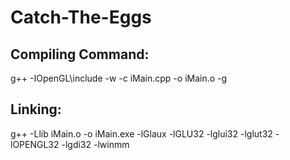 # Catch-The-Eggs


## Compiling Command:
g++ -IOpenGL\include -w -c iMain.cpp -o iMain.o -g

## Linking:
g++ -Llib iMain.o -o iMain.exe -lGlaux -lGLU32 -lglui32 -lglut32 -lOPENGL32 -lgdi32 -lwinmm
